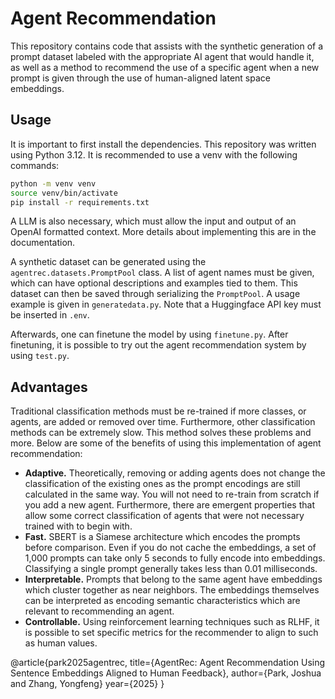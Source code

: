 # Agent Recommendation

This repository contains code that assists with the synthetic generation of
a prompt dataset labeled with the appropriate AI agent that would handle it,
as well as a method to recommend the use of a specific agent when a new prompt
is given through the use of human-aligned latent space embeddings.

## Usage

It is important to first install the dependencies. This repository was written
using Python 3.12. It is recommended to use a venv with the following commands:

```bash
python -m venv venv
source venv/bin/activate
pip install -r requirements.txt
```

A LLM is also necessary, which must allow the input and output of an OpenAI
formatted context. More details about implementing this are in the documentation.

A synthetic dataset can be generated using the `agentrec.datasets.PromptPool`
class. A list of agent names must be given, which can have optional
descriptions and examples tied to them. This dataset can then be saved through
serializing the `PromptPool`. A usage example is given in `generatedata.py`.
Note that a Huggingface API key must be inserted in `.env`.

Afterwards, one can finetune the model by using `finetune.py`. After finetuning,
it is possible to try out the agent recommendation system by using `test.py`.

## Advantages

Traditional classification methods must be re-trained if more classes, or
agents, are added or removed over time. Furthermore, other classification
methods can be extremely slow. This method solves these problems and more.
Below are some of the benefits of using this implementation of agent
recommendation:

- **Adaptive.** Theoretically, removing or adding agents does not change the
classification of the existing ones as the prompt encodings are still
calculated in the same way. You will not need to re-train from scratch if you
add a new agent. Furthermore, there are emergent properties that allow some
correct classification of agents that were not necessary trained with to begin
with.
- **Fast.** SBERT is a Siamese architecture which encodes the prompts before
comparison. Even if you do not cache the embeddings, a set of 1,000 prompts can
take only 5 seconds to fully encode into embeddings. Classifying a single
prompt generally takes less than 0.01 milliseconds.
- **Interpretable.** Prompts that belong to the same agent have embeddings
which cluster together as near neighbors. The embeddings themselves can be
interpreted as encoding semantic characteristics which are relevant to
recommending an agent.
- **Controllable.** Using reinforcement learning techniques such as RLHF, it is
possible to set specific metrics for the recommender to align to such as human
values.

@article{park2025agentrec,
  title={AgentRec: Agent Recommendation Using Sentence Embeddings Aligned to Human Feedback},
  author={Park, Joshua and Zhang, Yongfeng}
  year={2025}
}
